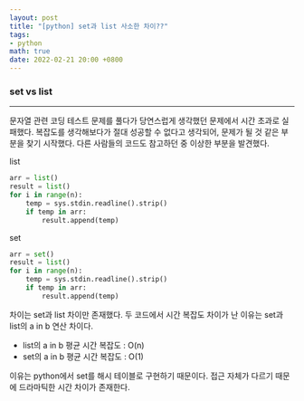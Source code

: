 ```yaml
---
layout: post
title: "[python] set과 list 사소한 차이??"
tags: 
- python
math: true
date: 2022-02-21 20:00 +0800
---
```


### set vs list

---

문자열 관련 코딩 테스트 문제를 풀다가 당연스럽게 생각했던 문제에서 시간 초과로 실패했다.
복잡도를 생각해보다가 절대 성공할 수 없다고 생각되어, 문제가 될 것 같은 부분을 찾기 시작했다.
다른 사람들의 코드도 참고하던 중 이상한 부분을 발견했다. 

list
```python
arr = list()
result = list()
for i in range(n):
    temp = sys.stdin.readline().strip()
    if temp in arr:
        result.append(temp)
```

set
```python
arr = set()
result = list()
for i in range(n):
    temp = sys.stdin.readline().strip()
    if temp in arr:
        result.append(temp)
```

차이는 set과 list 차이만 존재했다. 
두 코드에서 시간 복잡도 차이가 난 이유는 set과 list의 a in b 연산 차이다.

- list의 a in b 평균 시간 복잡도 : O(n)
- set의 a in b 평균 시간 복잡도 : O(1)

이유는 python에서 set를 해시 테이블로 구현하기 때문이다. 
접근 자체가 다르기 때문에 드라마틱한 시간 차이가 존재한다.
